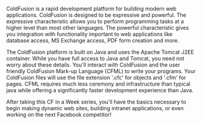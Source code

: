 <p>
	ColdFusion is a rapid development platform for building modern web applications. ColdFusion is designed to be expressive and powerful. The expressive characteristic allows you to perform programming tasks at a higher level than most other languages. The powerful characteristic gives you integration with functionality important to web applications like database access, MS Exchange access, PDF form creation and more.
</p>
<p>
	The ColdFusion platform is built on Java and uses the Apache Tomcat J2EE container. While you have full access to Java and Tomcat, you need not worry about these details. You'll interact with ColdFusion and the user friendly ColdFusion Mark-up Language (CFML) to write your programs. Your ColdFusion files will use the file extension '.cfc' for objects and '.cfm' for pages. CFML requires much less ceremony and infrastructure than typical java while offering a significantly faster development experience than Java.
</p>
<p>
	After taking this CF in a Week series, you'll have the basics necessary to begin making dynamic web sites, building intranet applications, or even working on the next Facebook competitor!
</p>